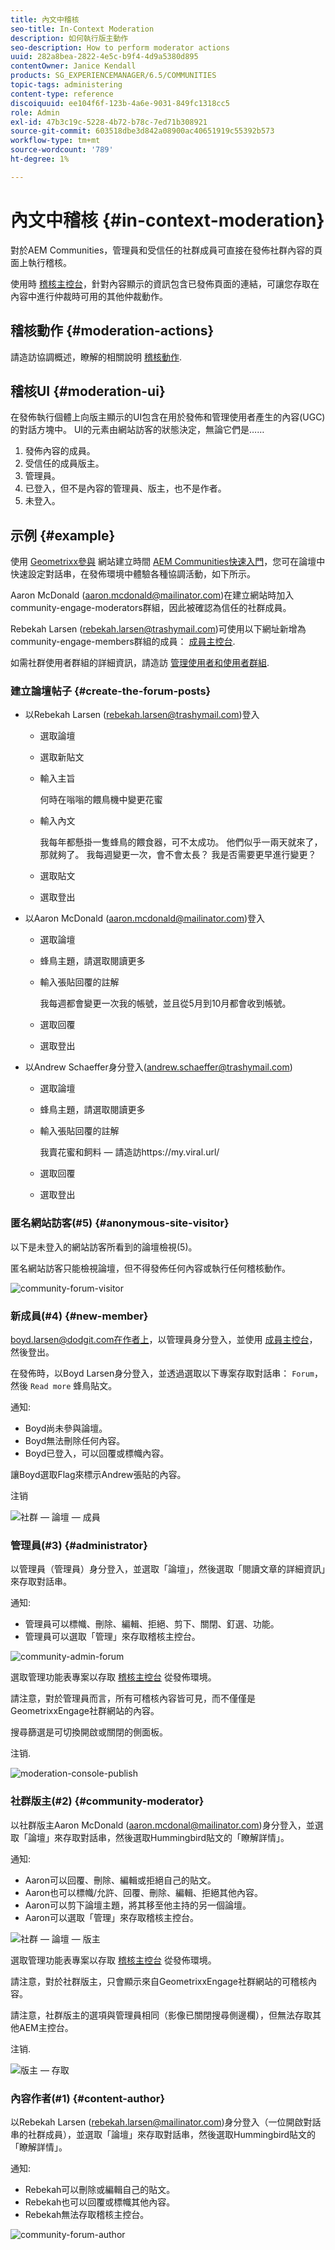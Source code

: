 ```yaml
---
title: 內文中稽核
seo-title: In-Context Moderation
description: 如何執行版主動作
seo-description: How to perform moderator actions
uuid: 282a8bea-2822-4e5c-b9f4-4d9a5380d895
contentOwner: Janice Kendall
products: SG_EXPERIENCEMANAGER/6.5/COMMUNITIES
topic-tags: administering
content-type: reference
discoiquuid: ee104f6f-123b-4a6e-9031-849fc1318cc5
role: Admin
exl-id: 47b3c19c-5228-4b72-b78c-7ed71b308921
source-git-commit: 603518dbe3d842a08900ac40651919c55392b573
workflow-type: tm+mt
source-wordcount: '789'
ht-degree: 1%

---
```


# 內文中稽核 {#in-context-moderation}

對於AEM Communities，管理員和受信任的社群成員可直接在發佈社群內容的頁面上執行稽核。

使用時 [稽核主控台](moderation.md)，針對內容顯示的資訊包含已發佈頁面的連結，可讓您存取在內容中進行仲裁時可用的其他仲裁動作。

## 稽核動作 {#moderation-actions}

請造訪協調概述，瞭解的相關說明 [稽核動作](moderate-ugc.md#moderation-actions).

## 稽核UI {#moderation-ui}

在發佈執行個體上向版主顯示的UI包含在用於發佈和管理使用者產生的內容(UGC)的對話方塊中。 UI的元素由網站訪客的狀態決定，無論它們是……

1. 發佈內容的成員。
1. 受信任的成員版主。
1. 管理員。
1. 已登入，但不是內容的管理員、版主，也不是作者。
1. 未登入。

## 示例 {#example}

使用 [Geometrixx參與](http://localhost:4503/content/sites/engage/en.html) 網站建立時間 [AEM Communities快速入門](getting-started.md)，您可在論壇中快速設定對話串，在發佈環境中體驗各種協調活動，如下所示。

Aaron McDonald (aaron.mcdonald@mailinator.com)在建立網站時加入community-engage-moderators群組，因此被確認為信任的社群成員。

Rebekah Larsen (rebekah.larsen@trashymail.com)可使用以下網址新增為community-engage-members群組的成員： [成員主控台](members.md).

如需社群使用者群組的詳細資訊，請造訪 [管理使用者和使用者群組](users.md).

### 建立論壇帖子 {#create-the-forum-posts}

* 以Rebekah Larsen (rebekah.larsen@trashymail.com)登入

   * 選取論壇
   * 選取新貼文
   * 輸入主旨

      何時在嗡嗡的餵鳥機中變更花蜜

   * 輸入內文

      我每年都懸掛一隻蜂鳥的餵食器，可不太成功。 他們似乎一兩天就來了，那就夠了。 我每週變更一次，會不會太長？ 我是否需要更早進行變更？

   * 選取貼文
   * 選取登出

* 以Aaron McDonald (aaron.mcdonald@mailinator.com)登入

   * 選取論壇
   * 蜂鳥主題，請選取閱讀更多
   * 輸入張貼回覆的註解

      我每週都會變更一次我的帳號，並且從5月到10月都會收到帳號。

   * 選取回覆
   * 選取登出

* 以Andrew Schaeffer身分登入(andrew.schaeffer@trashymail.com)

   * 選取論壇
   * 蜂鳥主題，請選取閱讀更多
   * 輸入張貼回覆的註解

      我賣花蜜和飼料 — 請造訪https://my.viral.url/

   * 選取回覆
   * 選取登出

### 匿名網站訪客(#5) {#anonymous-site-visitor}

以下是未登入的網站訪客所看到的論壇檢視(5)。

匿名網站訪客只能檢視論壇，但不得發佈任何內容或執行任何稽核動作。

![community-forum-visitor](assets/community-forum-visitor.png)

### 新成員(#4) {#new-member}

boyd.larsen@dodgit.com在作者上，以管理員身分登入，並使用 [成員主控台](members.md)，然後登出。

在發佈時，以Boyd Larsen身分登入，並透過選取以下專案存取對話串： `Forum`，然後 `Read more` 蜂鳥貼文。

通知:

* Boyd尚未參與論壇。
* Boyd無法刪除任何內容。
* Boyd已登入，可以回覆或標幟內容。

讓Boyd選取Flag來標示Andrew張貼的內容。

注销

![社群 — 論壇 — 成員](assets/community-forum-member.png)

### 管理員(#3) {#administrator}

以管理員（管理員）身分登入，並選取「論壇」，然後選取「閱讀文章的詳細資訊」來存取對話串。

通知:

* 管理員可以標幟、刪除、編輯、拒絕、剪下、關閉、釘選、功能。
* 管理員可以選取「管理」來存取稽核主控台。

![community-admin-forum](assets/community-admin-forum.png)

選取管理功能表專案以存取 [稽核主控台](moderation.md) 從發佈環境。

請注意，對於管理員而言，所有可稽核內容皆可見，而不僅僅是GeometrixxEngage社群網站的內容。

搜尋篩選是可切換開啟或關閉的側面板。

注销.

![moderation-console-publish](assets/moderation-console-publish.png)

### 社群版主(#2) {#community-moderator}

以社群版主Aaron McDonald (aaron.mcdonal@mailinator.com)身分登入，並選取「論壇」來存取對話串，然後選取Hummingbird貼文的「瞭解詳情」。

通知:

* Aaron可以回覆、刪除、編輯或拒絕自己的貼文。
* Aaron也可以標幟/允許、回覆、刪除、編輯、拒絕其他內容。
* Aaron可以剪下論壇主題，將其移至他主持的另一個論壇。
* Aaron可以選取「管理」來存取稽核主控台。

![社群 — 論壇 — 版主](assets/community-forum-moderator.png)

選取管理功能表專案以存取 [稽核主控台](moderation.md) 從發佈環境。

請注意，對於社群版主，只會顯示來自GeometrixxEngage社群網站的可稽核內容。

請注意，社群版主的選項與管理員相同（影像已關閉搜尋側邊欄），但無法存取其他AEM主控台。

注销.

![版主 — 存取](assets/moderator-access.png)

### 內容作者(#1) {#content-author}

以Rebekah Larsen (rebekah.larsen@mailinator.com)身分登入（一位開啟對話串的社群成員），並選取「論壇」來存取對話串，然後選取Hummingbird貼文的「瞭解詳情」。

通知:

* Rebekah可以刪除或編輯自己的貼文。
* Rebekah也可以回覆或標幟其他內容。
* Rebekah無法存取稽核主控台。

![community-forum-author](assets/community-forum-author.png)
